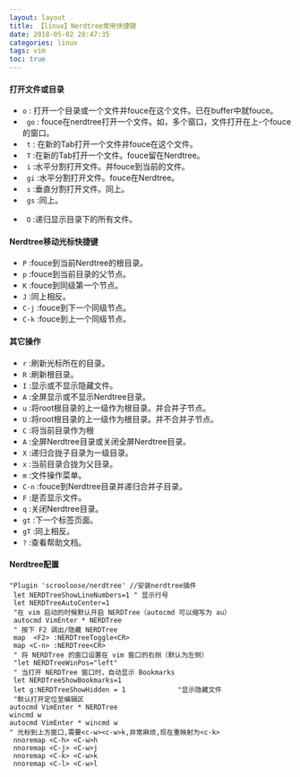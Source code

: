 ```yaml
---
layout: layout
title: 【linux】Nerdtree常用快捷键
date: 2018-05-02 20:47:35
categories: linux
tags: vim
toc: true
---
```

#### 打开文件或目录
* ` o ` : 打开一个目录或一个文件并fouce在这个文件。已在buffer中就fouce。
* ` go` : fouce在nerdtree打开一个文件。如，多个窗口，文件打开在上-个fouce的窗口。
* ` t` : 在新的Tab打开一个文件并fouce在这个文件。
* ` T` :在新的Tab打开一个文件。fouce留在Nerdtree。
* ` i` :水平分割打开文件。并fouce到当前的文件。
* ` gi` :水平分割打开文件。fouce在Nerdtree。
* ` s` :垂直分割打开文件。同上。
* ` gs` :同上。
<!--more-->
* ` O` :递归显示目录下的所有文件。

<!--more-->
#### Nerdtree移动光标快捷键
* ` P ` :fouce到当前Nerdtree的根目录。
* ` p ` :fouce到当前目录的父节点。
* ` K ` :fouce到同级第一个节点。
* ` J ` :同上相反。
* ` C-j ` :fouce到下一个同级节点。
* ` C-k ` :fouce到上一个同级节点。  

#### 其它操作
* ` r ` :刷新光标所在的目录。
* ` R ` :刷新根目录。
* ` I ` :显示或不显示隐藏文件。
* ` A ` :全屏显示或不显示Nerdtree目录。
* ` u ` :将root根目录的上一级作为根目录。并合并子节点。
* ` U ` :将root根目录的上一级作为根目录。并不合并子节点。
* ` C ` :将当前目录作为根
* ` A ` :全屏Nerdtree目录或关闭全屏Nerdtree目录。
* ` X ` :递归合拢子目录为一级目录。
* ` x ` :当前目录合拢为父目录。
* ` m ` :文件操作菜单。
* ` C-n ` :fouce到Nerdtree目录并递归合并子目录。
* ` F ` :是否显示文件。
* ` q ` :关闭Nerdtree目录。
* ` gt ` :下一个标签页面。
* ` gT ` :同上相反。
* ` ? ` :查看帮助文档。  

#### Nerdtree配置
``` 
"Plugin 'scrooloose/nerdtree' //安装nerdtree插件
 let NERDTreeShowLineNumbers=1 " 显示行号
 let NERDTreeAutoCenter=1
 "在 vim 启动的时候默认开启 NERDTree（autocmd 可以缩写为 au）
 autocmd VimEnter * NERDTree
 " 按下 F2 调出/隐藏 NERDTree
 map  <F2> :NERDTreeToggle<CR>
 map <C-n> :NERDTree<CR>
 " 将 NERDTree 的窗口设置在 vim 窗口的右侧（默认为左侧）
 "let NERDTreeWinPos="left"
 " 当打开 NERDTree 窗口时，自动显示 Bookmarks
 let NERDTreeShowBookmarks=1
 let g:NERDTreeShowHidden = 1             "显示隐藏文件
 "默认打开定位至编辑区
autocmd VimEnter * NERDTree
wincmd w
autocmd VimEnter * wincmd w
" 光标到上方窗口,需要<c-w><c-w>k,非常麻烦,现在重映射为<c-k>
 nnoremap <C-h> <C-w>h
 nnoremap <C-j> <C-w>j
 nnoremap <C-k> <C-w>k
 nnoremap <C-l> <C-w>l
```
